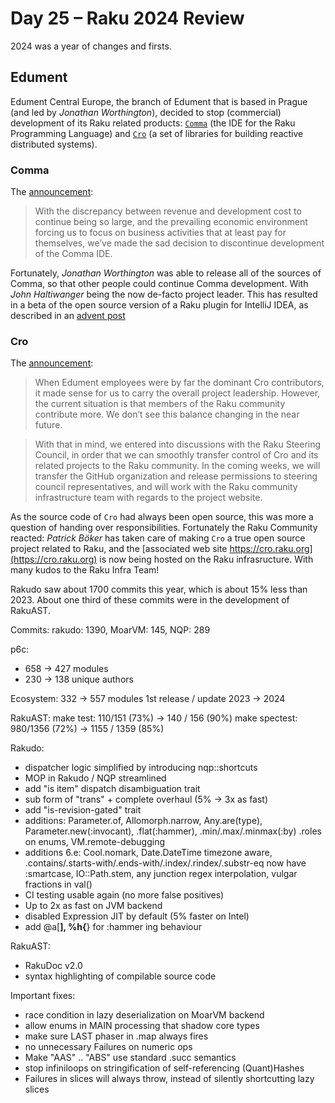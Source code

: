 # Day 25 – Raku 2024 Review

2024 was a year of changes and firsts.

## Edument

Edument Central Europe, the branch of Edument that is based in Prague (and led by *Jonathan Worthington*), decided to stop (commercial) development of its Raku related products: [`Comma`](https://commaide.com) (the IDE for the Raku Programming Language) and [`Cro`](https://cro.services) (a set of libraries for building reactive distributed systems).

### Comma

The [announcement](https://commaide.com/discontinued):

> With the discrepancy between revenue and development cost to continue being so large, and the prevailing economic environment forcing us to focus on business activities that at least pay for themselves, we’ve made the sad decision to discontinue development of the Comma IDE.

Fortunately, *Jonathan Worthington* was able to release all of the sources of Comma, so that other people could continue Comma development.  With *John Haltiwanger* being the now de-facto project leader.  This has resulted in a beta of the open source version of a Raku plugin for IntelliJ IDEA, as described in an [advent post]( https://raku-advent.blog/2024/12/20/day-20-re-introducing-a-raku-plugin-for-intellij-idea/)

### Cro

The [announcement]( https://web.archive.org/web/20240421151537/https://cro.services/community-transfer):

> When Edument employees were by far the dominant Cro contributors, it made sense for us to carry the overall project leadership. However, the current situation is that members of the Raku community contribute more. We don’t see this balance changing in the near future.

> With that in mind, we entered into discussions with the Raku Steering Council, in order that we can smoothly transfer control of Cro and its related projects to the Raku community. In the coming weeks, we will transfer the GitHub organization and release permissions to steering council representatives, and will work with the Raku community infrastructure team with regards to the project website.

As the source code of `Cro` had always been open source, this was more a question of handing over responsibilities.  Fortunately the Raku Community reacted: *Patrick Böker* has taken care of making `Cro` a true open source project related to Raku, and the [associated web site https://cro.raku.org](https://cro.raku.org) is now being hosted on the Raku infrasructure.  With many kudos to the Raku Infra Team!



Rakudo saw about 1700 commits this year, which is about 15% less than 2023.  About one third of these commits were in the development of RakuAST.

Commits: rakudo: 1390, MoarVM: 145, NQP: 289

p6c:
- 658 -> 427 modules
- 230 -> 138 unique authors

Ecosystem:
332 -> 557 modules 1st release / update  2023 -> 2024

RakuAST:
make test: 110/151 (73%) -> 140 / 156 (90%)
make spectest: 980/1356 (72%) -> 1155 / 1359 (85%)

Rakudo:
- dispatcher logic simplified by introducing nqp::shortcuts
- MOP in Rakudo / NQP streamlined
- add "is item" dispatch disambiguation trait
- sub form of "trans" + complete overhaul (5% -> 3x as fast)
- add "is-revision-gated" trait
- additions: Parameter.of, Allomorph.narrow, Any.are(type),
  Parameter.new(:invocant), .flat(:hammer), .min/.max/.minmax(:by)
  .roles on enums, VM.remote-debugging
- additions 6.e: Cool.nomark, Date.DateTime timezone aware,
  .contains/.starts-with/.ends-with/.index/.rindex/.substr-eq
  now have :smartcase, IO::Path.stem, any junction regex
  interpolation, vulgar fractions in val()
- CI testing usable again (no more false positives)
- Up to 2x as fast on JVM backend
- disabled Expression JIT by default (5% faster on Intel)
- add @a[**], %h{**} for :hammer ing behaviour

RakuAST:
- RakuDoc v2.0
- syntax highlighting of compilable source code

Important fixes:
- race condition in lazy deserialization on MoarVM backend
- allow enums in MAIN processing that shadow core types
- make sure LAST phaser in .map always fires
- no unnecessary Failures on numeric ops
- Make "AAS" .. "ABS" use standard .succ semantics
- stop infiniloops on stringification of self-referencing
  (Quant)Hashes
- Failures in slices will always throw, instead of silently
  shortcutting lazy slices

